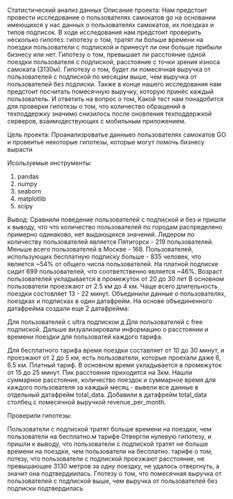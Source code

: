 Статистический анализ данных
Описание проекта:
Нам предстоит провести исследование о пользователях самокатов go на основании имеющихся у нас данных о пользователях самокатов, их поездках и типов подписок. В ходе исследования нам предстоит проверить несколько гипотез: гипотезу о том, тратят ли больше времени на поездки пользователи с подпиской и принесут ли они больше прибыли бизнесу или нет. Гипотезу о том, превышает ли расстояние одной поездки пользователя с подпиской, расстояние с точки зрения износа самоката (3130м). Гипотезу о том, будет ли помесячная выручка от пользователей с подпиской по месяцам выше, чем выручка от пользователей без подписки. Также в конце нашего исследования нам предстоит посчитать помесячную выручку, которую принёс каждый пользователь. И ответить на вопрос о том, Какой тест нам понадобится для проверки гипотезы о том, что количество обращений в техподдержку значимо снизилось после оновления техподдержкой серверов, взаимодествующих с мобильным приложением.

Цель проекта: Проанализроватье данныео пользователях самокатов GO и провеитье некоторые гипотезы, которые могут помочь бизнесу вырасти

Исользуемые инструменты:

1. pandas
2. numpy
3. seaborn
4. matplotlib
5. scipy
   
Вывод: Сравнили поведение пользователей с подпиской и без и пришли к выводу, что что количество пользователей по городам распределено примерно одинаково, нет выдающихся значений. Лидером по количеству пользователей является Пятигорск - 219 пользователей. Меньше всего пользователей в Москве - 168. Пользователей, использующих бесплатную подписку больше - 835 человек, что является ~54% от общего числа пользователей. На платной подписке сидит 699 пользователей, что соответственно является ~46%. Возраст пользователей укладывается в промежуток от 20 до 30 лет В основном пользователи проезжают от 2.5 км до 4 км. Чаще всего длительность поездки состовляет 13 - 22 минут. Объединили данные о пользователях, поездках и подписках в один датафрейм. На основе объединенного датафрейма создали еще 2 датафрейма:

Для пользователей с ultra подпискои д Для пользователей с free подпиской. Дальше визуализировали информацию о расстоянии и времени поездки для пользоватей каждого тарифа.

Для бесплатного тарифа время поездки составляет от 10 до 30 минут, и проезжают от 2 до 5 км, есть пользователи, которые проехали даже 6, 6.5 км. Платный тариф. В основном время укладывается в промежуток от 15 до 25 минут. Пик расстояния приходится на 3км. Нашли суммарное расстояние, количество поездок и суммарное время для каждого пользователя за каждый месяц - вывели все данные в отдельный датафрейм total_data. Добавили в датафрейм total_data столбец с помесячной выручкой revenue_per_month.

Проверили гипотезы:

Пользователи с подпиской тратят больше времени на поездки, чем пользователи на бесплатно.м тарифе Отвергли нулевую гипотезу, и пришли к выводу, что пользователи с подпиской тратят не больше времени на поездки, чем пользователи на бесплатно. тарифе о том, потезу, что пользователи с подпиской проезжают расстояние, не превышающее 3130 метров за одну поездку, не удалось отвергнуть, а значит она подтвердиилась. Гпотезу о том, что помесячная выручка от пользователей с подпиской выше, чем выручка от пользователей без подписки подтвердилась
